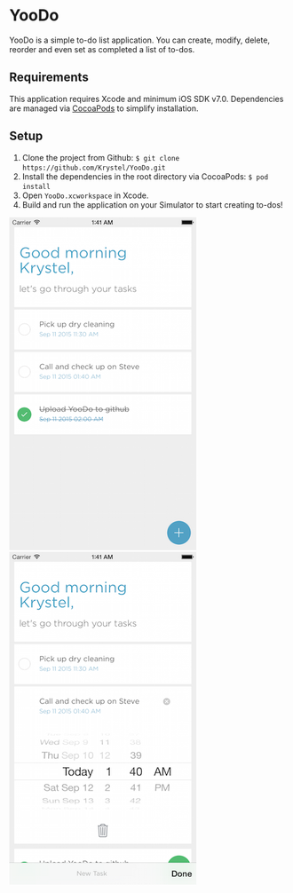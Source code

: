 # YooDo
YooDo is a simple to-do list application. 
You can create, modify, delete, reorder and even set as completed a list of to-dos.

## Requirements

This application requires Xcode and minimum iOS SDK v7.0. 
Dependencies are managed via [CocoaPods](http://cocoapods.org/) to simplify installation.

## Setup

1. Clone the project from Github: `$ git clone https://github.com/Krystel/YooDo.git`
2. Install the dependencies in the root directory via CocoaPods: `$ pod install`
3. Open `YooDo.xcworkspace` in Xcode.
4. Build and run the application on your Simulator to start creating to-dos!

<!--![empty list](Assets-github/Github-Empty.png) -->
![list with completed item](Assets-github/Github-Completed.png) ![list with insert open](Assets-github/Github-Add.png)
